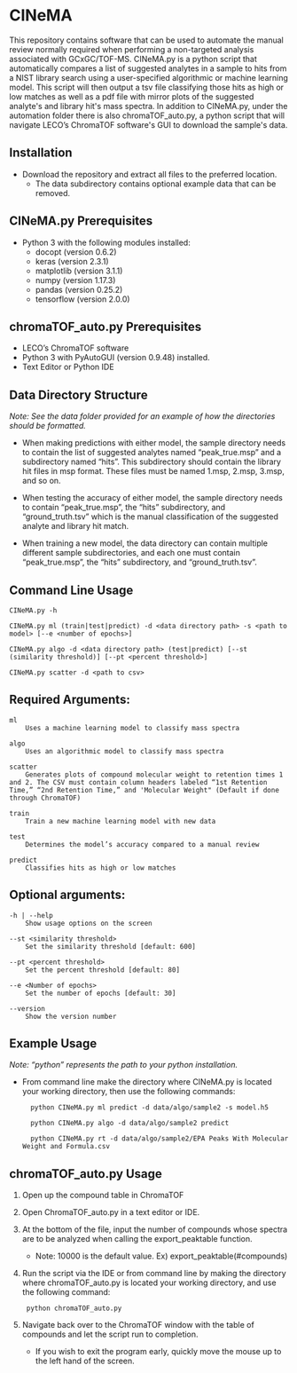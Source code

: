 # CINeMA
This repository contains software that can be used to automate the manual review normally required when performing a non-targeted analysis associated with GCxGC/TOF-MS. CINeMA.py is a python script that automatically compares a list of suggested analytes in a sample to hits from a NIST library search using a user-specified algorithmic or machine learning model. This script will then output a tsv file classifying those hits as high or low matches as well as a pdf file with mirror plots of the suggested analyte's and library hit's mass spectra. In addition to CINeMA.py, under the automation folder there is also chromaTOF_auto.py, a python script that will navigate LECO’s ChromaTOF software's GUI to download the sample's data.

## Installation
* Download the repository and extract all files to the preferred location.
	* The data subdirectory contains optional example data that can be removed.

## CINeMA.py Prerequisites
* Python 3 with the following modules installed:
	* docopt (version 0.6.2)
	* keras (version 2.3.1)
	* matplotlib (version 3.1.1)
	* numpy (version 1.17.3)
	* pandas (version 0.25.2)
	* tensorflow (version 2.0.0)

## chromaTOF_auto.py Prerequisites

* LECO’s ChromaTOF software
* Python 3 with PyAutoGUI (version 0.9.48) installed.
* Text Editor or Python IDE

## Data Directory Structure

*Note: See the data folder provided for an example of how the directories should be formatted.*

* When making predictions with either model, the sample directory needs to contain the list of suggested analytes named “peak_true.msp” and a subdirectory named “hits”. This subdirectory should contain the library hit files in msp format. These files must be named 1.msp, 2.msp, 3.msp, and so on.

* When testing the accuracy of either model, the sample directory needs to contain “peak_true.msp”, the “hits” subdirectory, and “ground_truth.tsv” which is the manual classification of the suggested analyte and library hit match.

* When training a new model, the data directory can contain multiple different sample subdirectories, and each one must contain “peak_true.msp”, the “hits” subdirectory, and “ground_truth.tsv”.

## Command Line Usage

	CINeMA.py -h 

	CINeMA.py ml (train|test|predict) -d <data directory path> -s <path to model> [--e <number of epochs>]

	CINeMA.py algo -d <data directory path> (test|predict) [--st (similarity threshold)] [--pt <percent threshold>]

	CINeMA.py scatter -d <path to csv>

## Required Arguments:

	ml          			    
		Uses a machine learning model to classify mass spectra

	algo                                	    
		Uses an algorithmic model to classify mass spectra

	scatter
		Generates plots of compound molecular weight to retention times 1 and 2. The CSV must contain column headers labeled “1st Retention Time,” “2nd Retention Time,” and 'Molecular Weight" (Default if done through ChromaTOF)

	train				    
		Train a new machine learning model with new data

	test                                               
		Determines the model’s accuracy compared to a manual review

	predict                                         
		Classifies hits as high or low matches

## Optional arguments:
	-h | --help                                              
		Show usage options on the screen

	--st <similarity threshold>                      
		Set the similarity threshold [default: 600]

	--pt <percent threshold>                         
		Set the percent threshold [default: 80]

	--e <Number of epochs>                         
		Set the number of epochs [default: 30]
                           
	--version                                                  
		Show the version number

## Example Usage

*Note: “python” represents the path to your python installation.*

* From command line make the directory where CINeMA.py is located your working directory, then use the following commands:
 
		python CINeMA.py ml predict -d data/algo/sample2 -s model.h5

		python CINeMA.py algo -d data/algo/sample2 predict

		python CINeMA.py rt -d data/algo/sample2/EPA Peaks With Molecular Weight and Formula.csv 

## chromaTOF_auto.py Usage

1. Open up the compound table in ChromaTOF

2. Open ChromaTOF_auto.py in a text editor or IDE.

3. At the bottom of the file, input the number of compounds whose spectra are to be analyzed when calling the export_peaktable function.

	* Note: 10000 is the default value. Ex) export_peaktable(#compounds)

4. Run the script via the IDE or from command line by making the directory where chromaTOF_auto.py is located your working directory, and use the following command:

		python chromaTOF_auto.py

5. Navigate back over to the ChromaTOF window with the table of compounds and let the script run to completion.

	* If you wish to exit the program early, quickly move the mouse up to the left hand of the screen.
